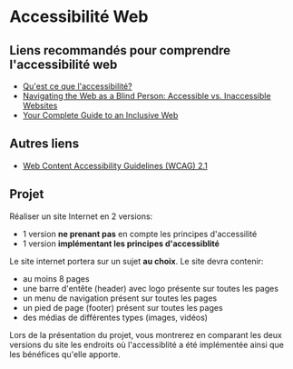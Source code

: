# Accessibilité Web

## Liens recommandés pour comprendre l'accessibilité web
- [Qu'est ce que l'accessibilité?](https://developer.mozilla.org/fr/docs/Learn/Accessibility/What_is_accessibility)
- [Navigating the Web as a Blind Person: Accessible vs. Inaccessible Websites](https://youtu.be/OOvXuz6ejuw?si=MzLZNa7eAabVuvKR)
- [Your Complete Guide to an Inclusive Web](https://youtube.com/playlist?list=PLBF3XTmgreLHH77gQOEa6xCCT2M0IWxo6&si=gOP8U5OIJQwz8dzu)

## Autres liens
- [Web Content Accessibility Guidelines (WCAG) 2.1](https://www.w3.org/Translations/WCAG21-fr/)

## Projet
Réaliser un site Internet en 2 versions:
- 1 version <strong>ne prenant pas</strong> en compte les principes d'accessilité
- 1 version <strong>implémentant les principes d'accessiblité</strong>

Le site internet portera sur un sujet <strong>au choix</strong>. 
Le site devra contenir:
- au moins 8 pages
- une barre d'entête (header) avec logo présente sur toutes les pages
- un menu de navigation présent sur toutes les pages
- un pied de page (footer) présent sur toutes les pages
- des médias de différentes types (images, vidéos)

Lors de la présentation du projet, vous montrerez en comparant les deux versions du site les endroits où l'accessiblité a été implémentée ainsi que les bénéfices qu'elle apporte.